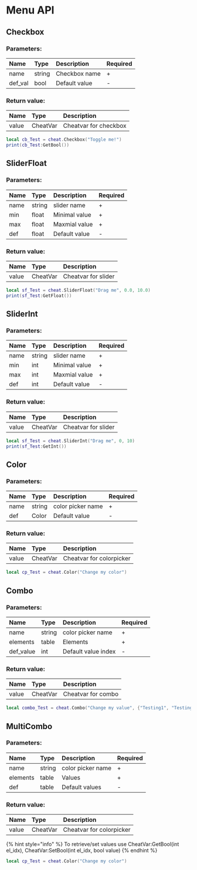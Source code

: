 # Menu API

## Checkbox

### Parameters:

| Name | Type | Description | Required |
| :--- | :--- | :--- | :--- |
| name | string | Checkbox name | + |
| def\_val | bool | Default value | - |

### Return value:

| Name | Type | Description |
| :--- | :--- | :--- |
| value | CheatVar | Cheatvar for checkbox |

```lua
local cb_Test = cheat.Checkbox("Toggle me!")
print(cb_Test:GetBool())
```

## SliderFloat

### Parameters:

| Name | Type | Description | Required |
| :--- | :--- | :--- | :--- |
| name | string | slider name | + |
| min | float | Minimal value | + |
| max | float | Maxmial value | + |
| def | float | Default value | - |

### Return value:

| Name | Type | Description |
| :--- | :--- | :--- |
| value | CheatVar | Cheatvar for slider |

```lua
local sf_Test = cheat.SliderFloat("Drag me", 0.0, 10.0)
print(sf_Test:GetFloat())
```

## SliderInt

### Parameters:

| Name | Type | Description | Required |
| :--- | :--- | :--- | :--- |
| name | string | slider name | + |
| min | int | Minimal value | + |
| max | int | Maxmial value | + |
| def | int | Default value | - |

### Return value:

| Name | Type | Description |
| :--- | :--- | :--- |
| value | CheatVar | Cheatvar for slider |

```lua
local sf_Test = cheat.SliderInt("Drag me", 0, 10)
print(sf_Test:GetInt())
```

## Color

### Parameters:

| Name | Type | Description | Required |
| :--- | :--- | :--- | :--- |
| name | string | color picker name | + |
| def | Color | Default value | - |

### Return value:

| Name | Type | Description |
| :--- | :--- | :--- |
| value | CheatVar | Cheatvar for colorpicker |

```lua
local cp_Test = cheat.Color("Change my color")
```

## Combo

### Parameters:

| Name | Type | Description | Required |
| :--- | :--- | :--- | :--- |
| name | string | color picker name | + |
| elements | table | Elements | + |
| def\_value | int | Default value index | - |

### Return value:

| Name | Type | Description |
| :--- | :--- | :--- |
| value | CheatVar | Cheatvar for combo |

```lua
local combo_Test = cheat.Combo("Change my value", {"Testing1", "Testing2"}, 1)
```

## MultiCombo

### Parameters:

| Name | Type | Description | Required |
| :--- | :--- | :--- | :--- |
| name | string | color picker name | + |
| elements | table | Values | + |
| def | table | Default values | - |

### Return value:

| Name | Type | Description |
| :--- | :--- | :--- |
| value | CheatVar | Cheatvar for colorpicker |

{% hint style="info" %}
To retrieve/set values use CheatVar:GetBool\(int el\_idx\), CheatVar:SetBool\(int el\_idx, bool value\)
{% endhint %}

```lua
local cp_Test = cheat.Color("Change my color")
```

